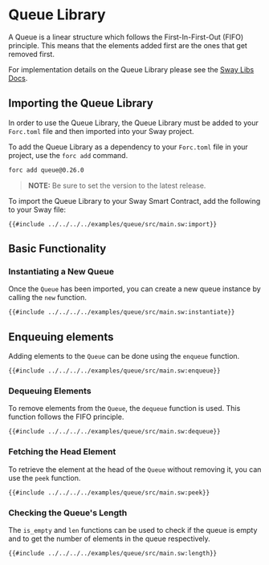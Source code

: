 # Queue Library

A Queue is a linear structure which follows the First-In-First-Out (FIFO) principle. This means that the elements added first are the ones that get removed first.

For implementation details on the Queue Library please see the [Sway Libs Docs](https://fuellabs.github.io/sway-libs/master/sway_libs/queue/index.html).

## Importing the Queue Library

In order to use the Queue Library, the Queue Library must be added to your `Forc.toml` file and then imported into your Sway project.

To add the Queue Library as a dependency to your `Forc.toml` file in your project, use the `forc add` command.

```bash
forc add queue@0.26.0
```

> **NOTE:** Be sure to set the version to the latest release.

To import the Queue Library to your Sway Smart Contract, add the following to your Sway file:

```sway
{{#include ../../../../examples/queue/src/main.sw:import}}
```

## Basic Functionality

### Instantiating a New Queue

Once the `Queue` has been imported, you can create a new queue instance by calling the `new` function.

```sway
{{#include ../../../../examples/queue/src/main.sw:instantiate}}
```

## Enqueuing elements

Adding elements to the `Queue` can be done using the `enqueue` function.

```sway
{{#include ../../../../examples/queue/src/main.sw:enqueue}}
```

### Dequeuing Elements

To remove elements from the `Queue`, the `dequeue` function is used. This function follows the FIFO principle.

```sway
{{#include ../../../../examples/queue/src/main.sw:dequeue}}
```

### Fetching the Head Element

To retrieve the element at the head of the `Queue` without removing it, you can use the `peek` function.

```sway
{{#include ../../../../examples/queue/src/main.sw:peek}}
```

### Checking the Queue's Length

The `is_empty` and `len` functions can be used to check if the queue is empty and to get the number of elements in the queue respectively.

```sway
{{#include ../../../../examples/queue/src/main.sw:length}}
```
